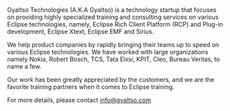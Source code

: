 Gyaltso Technologies (A.K.A Gyaltso) is a technology startup that focuses on providing highly specialized training and consulting services on various Eclipse technologies, namely, Eclipse Rich Client Platform (RCP) and Plug-in development, Eclipse Xtext, Eclipse EMF and Sirius.

We help product companies by rapidly bringing their teams up to speed on various Eclipse technologies. We have worked with large organizations namely Nokia, Robert Bosch, TCS, Tata Elxsi, KPIT, Cleo, Bureau Veritas, to name a few.

Our work has been greatly appreciated by the customers, and we are the favorite training partners when it comes to Eclipse training.

For more details, please contact info@gyaltso.com
